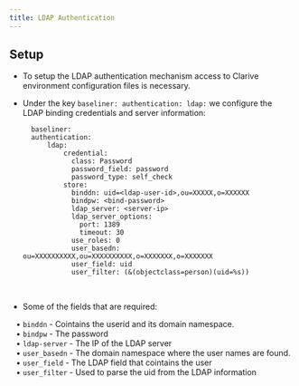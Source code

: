 ```yaml
---
title: LDAP Authentication
---
```


## Setup

* To setup the LDAP authentication mechanism access to Clarive environment
configuration files is necessary. 

* Under the key `baseliner: authentication: ldap:` we configure the LDAP binding credentials and server information:
            
        baseliner:
        authentication:
            ldap:
                credential:
                  class: Password
                  password_field: password
                  password_type: self_check
                store:
                  binddn: uid=<ldap-user-id>,ou=XXXXX,o=XXXXXX
                  bindpw: <bind-password>
                  ldap_server: <server-ip>
                  ldap_server_options:
                    port: 1389
                    timeout: 30
                  use_roles: 0
                  user_basedn: ou=XXXXXXXXXX,ou=XXXXXXXXXX,o=XXXXXXX,o=XXXXXXX
                  user_field: uid
                  user_filter: (&(objectclass=person)(uid=%s))


<br />

* Some of the fields that are required: <br />

&nbsp; &nbsp;• `binddn` - Cointains the userid and its domain namespace.  <br />
&nbsp; &nbsp;• `bindpw` - The password <br />
&nbsp; &nbsp;• `ldap-server` - The IP of the LDAP server <br />
&nbsp; &nbsp;• `user_basedn` - The domain namespace where the user names are found. <br />
&nbsp; &nbsp;• `user_field` - The LDAP field that cointains the user <br />
&nbsp; &nbsp;• `user_filter` - Used to parse the uid from the LDAP information
